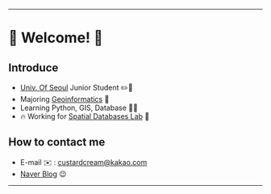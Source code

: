 ---------------
# 🙌 Welcome! 🙌
## Introduce
- [Univ. Of Seoul](https://www.uos.ac.kr/en/main.do?epTicket=INV) Junior Student ✏️📖
- Majoring [Geoinformatics](https://www.uos.ac.kr/en/academics/colleges/cuscience/geolnformatics/introduction.do) 🧭
- Learning Python, GIS, Database 👨‍💻
- 🔥 Working for [Spatial Databases Lab](http://geodb.uos.ac.kr) 🔬

## How to contact me
- E-mail ✉️ : custardcream@kakao.com
- [Naver Blog](https://blog.naver.com/sg05098) 😉
--------------
<!---
custardcream98/custardcream98 is a ✨ special ✨ repository because its `README.md` (this file) appears on your GitHub profile.
You can click the Preview link to take a look at your changes.
--->
